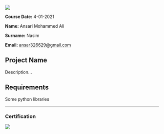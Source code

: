 
![](img/logo.png)

**Course Date:** 4-01-2021

**Name:** Ansari Mohammed Ali

**Surname:** Nasim  

**Email:** ansar326629@gmail.com  


## Project Name
Description...

## Requirements
Some python libraries

---

### Certification
![](img/certificate_ex.png)

